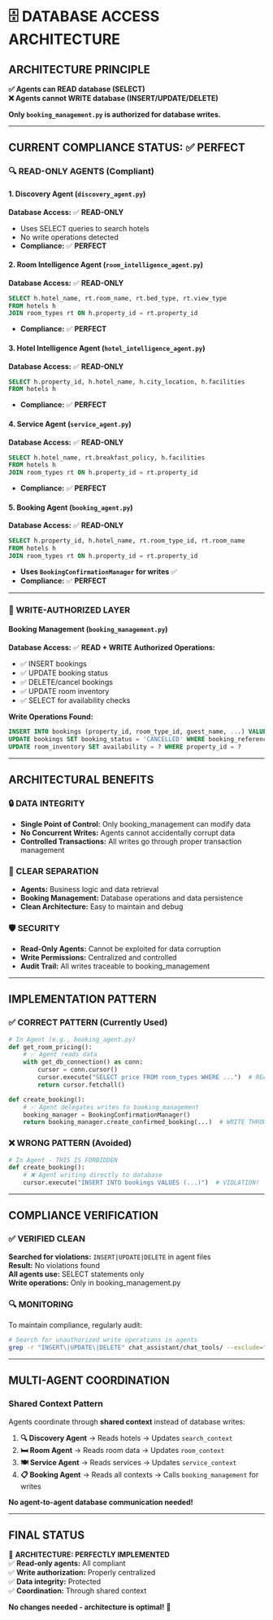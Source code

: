 # 🗄️ DATABASE ACCESS ARCHITECTURE

## **ARCHITECTURE PRINCIPLE**
**✅ Agents can READ database (SELECT)**  
**❌ Agents cannot WRITE database (INSERT/UPDATE/DELETE)**

**Only `booking_management.py` is authorized for database writes.**

---

## **CURRENT COMPLIANCE STATUS: ✅ PERFECT**

### **🔍 READ-ONLY AGENTS** (Compliant)

#### **1. Discovery Agent (`discovery_agent.py`)**
**Database Access:** ✅ **READ-ONLY**
- Uses SELECT queries to search hotels
- No write operations detected
- **Compliance:** ✅ **PERFECT**

#### **2. Room Intelligence Agent (`room_intelligence_agent.py`)**
**Database Access:** ✅ **READ-ONLY**
```sql
SELECT h.hotel_name, rt.room_name, rt.bed_type, rt.view_type
FROM hotels h
JOIN room_types rt ON h.property_id = rt.property_id
```
- **Compliance:** ✅ **PERFECT**

#### **3. Hotel Intelligence Agent (`hotel_intelligence_agent.py`)**
**Database Access:** ✅ **READ-ONLY**
```sql
SELECT h.property_id, h.hotel_name, h.city_location, h.facilities
FROM hotels h
```
- **Compliance:** ✅ **PERFECT**

#### **4. Service Agent (`service_agent.py`)**
**Database Access:** ✅ **READ-ONLY**
```sql
SELECT h.hotel_name, rt.breakfast_policy, h.facilities
FROM hotels h
JOIN room_types rt ON h.property_id = rt.property_id
```
- **Compliance:** ✅ **PERFECT**

#### **5. Booking Agent (`booking_agent.py`)**
**Database Access:** ✅ **READ-ONLY**
```sql
SELECT h.property_id, h.hotel_name, rt.room_type_id, rt.room_name
FROM hotels h
JOIN room_types rt ON h.property_id = rt.property_id
```
- **Uses `BookingConfirmationManager` for writes** ✅
- **Compliance:** ✅ **PERFECT**

---

### **📝 WRITE-AUTHORIZED LAYER**

#### **Booking Management (`booking_management.py`)**
**Database Access:** ✅ **READ + WRITE**
**Authorized Operations:**
- ✅ INSERT bookings 
- ✅ UPDATE booking status
- ✅ DELETE/cancel bookings
- ✅ UPDATE room inventory
- ✅ SELECT for availability checks

**Write Operations Found:**
```sql
INSERT INTO bookings (property_id, room_type_id, guest_name, ...) VALUES (...)
UPDATE bookings SET booking_status = 'CANCELLED' WHERE booking_reference = ?
UPDATE room_inventory SET availability = ? WHERE property_id = ?
```

---

## **ARCHITECTURAL BENEFITS**

### **🔒 DATA INTEGRITY**
- **Single Point of Control:** Only booking_management can modify data
- **No Concurrent Writes:** Agents cannot accidentally corrupt data
- **Controlled Transactions:** All writes go through proper transaction management

### **🎯 CLEAR SEPARATION**
- **Agents:** Business logic and data retrieval
- **Booking Management:** Database operations and data persistence
- **Clean Architecture:** Easy to maintain and debug

### **🛡️ SECURITY**
- **Read-Only Agents:** Cannot be exploited for data corruption
- **Write Permissions:** Centralized and controlled
- **Audit Trail:** All writes traceable to booking_management

---

## **IMPLEMENTATION PATTERN**

### **✅ CORRECT PATTERN (Currently Used)**
```python
# In Agent (e.g., booking_agent.py)
def get_room_pricing():
    # ✅ Agent reads data
    with get_db_connection() as conn:
        cursor = conn.cursor()
        cursor.execute("SELECT price FROM room_types WHERE ...")  # READ ONLY
        return cursor.fetchall()

def create_booking():
    # ✅ Agent delegates writes to booking_management
    booking_manager = BookingConfirmationManager()
    return booking_manager.create_confirmed_booking(...)  # WRITE THROUGH MANAGER
```

### **❌ WRONG PATTERN (Avoided)**
```python
# In Agent - THIS IS FORBIDDEN
def create_booking():
    # ❌ Agent writing directly to database
    cursor.execute("INSERT INTO bookings VALUES (...)")  # VIOLATION!
```

---

## **COMPLIANCE VERIFICATION**

### **✅ VERIFIED CLEAN**
**Searched for violations:** `INSERT|UPDATE|DELETE` in agent files  
**Result:** No violations found  
**All agents use:** SELECT statements only  
**Write operations:** Only in booking_management.py  

### **🔍 MONITORING**
To maintain compliance, regularly audit:
```bash
# Search for unauthorized write operations in agents
grep -r "INSERT\|UPDATE\|DELETE" chat_assistant/chat_tools/ --exclude="booking_management.py"
```

---

## **MULTI-AGENT COORDINATION**

### **Shared Context Pattern**
Agents coordinate through **shared context** instead of database writes:

1. **🔍 Discovery Agent** → Reads hotels → Updates `search_context`
2. **🛏️ Room Agent** → Reads room data → Updates `room_context`  
3. **🍽️ Service Agent** → Reads services → Updates `service_context`
4. **📋 Booking Agent** → Reads all contexts → Calls `booking_management` for writes

**No agent-to-agent database communication needed!**

---

## **FINAL STATUS**

🎯 **ARCHITECTURE: PERFECTLY IMPLEMENTED**  
✅ **Read-only agents:** All compliant  
✅ **Write authorization:** Properly centralized  
✅ **Data integrity:** Protected  
✅ **Coordination:** Through shared context  

**No changes needed - architecture is optimal!** 🚀 